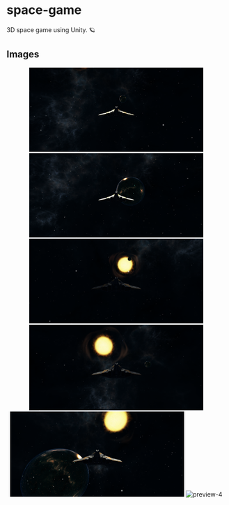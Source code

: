 # space-game

3D space game using Unity. 🪐

## Images

<p align="center">
<img width="400" alt="preview-1" src="Docs/preview-1.png">
<img width="400" alt="preview-2" src="Docs/preview-2.png">
<img width="400" alt="preview-3" src="Docs/preview-3.png">
<img width="400" alt="preview-4" src="Docs/preview-4.png">
<img width="400" alt="preview-4" src="Docs/preview-5.png">
<img width="400" alt="preview-4" src="Docs/preview-6.png">
</p>
